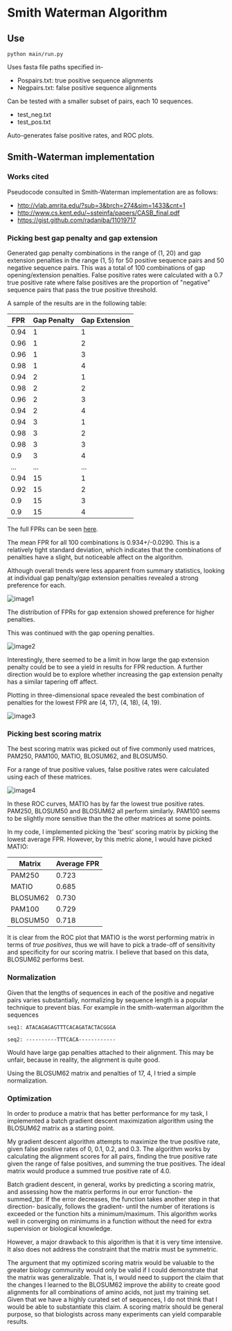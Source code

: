 # Smith Waterman Algorithm

## Use

`python main/run.py`

Uses fasta file paths specified in-
* Pospairs.txt: true positive sequence alignments
* Negpairs.txt: false positive sequence alignments

Can be tested with a smaller subset of pairs, each 10 sequences.
* test_neg.txt
* test_pos.txt

Auto-generates false positive rates, and ROC plots.

## Smith-Waterman implementation

### Works cited

Pseudocode consulted in Smith-Waterman implementation are as follows:

* http://vlab.amrita.edu/?sub=3&brch=274&sim=1433&cnt=1
* http://www.cs.kent.edu/~ssteinfa/papers/CASB_final.pdf
* https://gist.github.com/radaniba/11019717

### Picking best gap penalty and gap extension

Generated gap penalty combinations in the range of (1, 20)
and gap extension penalties in the range (1, 5) for 50 positive sequence pairs and 50 negative sequence pairs. This was a total of 100 combinations of gap opening/extension penalties. False positive rates were calculated with a 0.7 true positive rate where false positives are the proportion of "negative" sequence pairs that pass the true positive threshold.

A sample of the results are in the following table:

|  FPR    |  Gap Penalty  | Gap Extension  |
|------|----|---|
| 0.94 | 1  | 1 |
| 0.96 | 1  | 2 |
| 0.96 | 1  | 3 |
| 0.98 | 1  | 4 |
| 0.94 | 2  | 1 |
| 0.98 | 2  | 2 |
| 0.96 | 2  | 3 |
| 0.94 | 2  | 4 |
| 0.94 | 3  | 1 |
| 0.98 | 3  | 2 |
| 0.98 | 3  | 3 |
| 0.9  | 3  | 4 |
|...   | ...  | ...   |
| 0.94 | 15 | 1 |
| 0.92 | 15 | 2 |
| 0.9  | 15 | 3 |
| 0.9  | 15 | 4 |

The full FPRs can be seen [here]().

The mean FPR for all 100 combinations is 0.934+/-0.0290. This is a relatively tight standard deviation, which indicates that the combinations of penalties have a slight, but noticeable affect on the algorithm.

Although overall trends were less apparent from summary statistics, looking at individual gap penalty/gap extension penalties revealed a strong preference for each.

![image1][image1]

The distribution of FPRs for gap extension showed preference for higher penalties.

This was continued with the gap opening penalties.

![image2][image2]

Interestingly, there seemed to be a limit in how large the gap extension penalty could be to see a yield in results for FPR reduction. A further direction would be to explore whether increasing the gap extension penalty has a similar tapering off affect.

Plotting in three-dimensional space revealed the best combination of penalties for the lowest FPR are (4, 17), (4, 18), (4, 19).

![image3][image3]

### Picking best scoring matrix

The best scoring matrix was picked out of five commonly used matrices, PAM250, PAM100,  MATIO, BLOSUM62, and BLOSUM50.

For a range of true positive values, false positive rates were calculated using each of these matrices.

![image4][image4]

In these ROC curves, MATIO has by far the lowest true positive rates. PAM250, BLOSUM50 and BLOSUM62 all perform similarly. PAM100 seems to be slightly more sensitive than the the other matrices at some points.

In my code, I implemented picking the 'best' scoring matrix by picking the lowest average FPR. However, by this metric alone, I would have picked MATIO:

| Matrix | Average FPR |
| ------ | ------------|
| PAM250  |  0.723 |
| MATIO  |  0.685 |
|  BLOSUM62 | 0.730  |
|  PAM100 |  0.729 |
| BLOSUM50   |  0.718 |

It is clear from the ROC plot that MATIO is the worst performing matrix in terms of *true positives*, thus we will have to pick a trade-off of sensitivity and specificity for our scoring matrix. I believe that based on this data, BLOSUM62 performs best.

### Normalization

Given that the lengths of sequences in each of the positive and negative pairs varies substantially, normalizing by sequence length is a popular technique to prevent bias. For example in the smith-waterman algorithm the sequences

```
seq1: ATACAGAGAGTTTCACAGATACTACGGGA

seq2: ----------TTTCACA------------
```

Would have large gap penalties attached to their alignment. This may be unfair, because in reality, the alignment is quite good.

Using the BLOSUM62 matrix and penalties of 17, 4, I tried a simple normalization.

### Optimization

In order to produce a matrix that has better performance for my task, I implemented a batch gradient descent maximization algorithm using the BLOSUM62 matrix as a starting point.

My gradient descent algorithm attempts to maximize the true positive rate, given false positive rates of 0, 0.1, 0.2, and 0.3. The algorithm works by calculating the alignment scores for all pairs, finding the true positive rate given the range of false positives, and summing the true positives. The ideal matrix would produce a summed true positive rate of 4.0.

Batch gradient descent, in general, works by predicting a scoring matrix, and assessing how the matrix performs in our error function- the summed_tpr. If the error decreases, the function takes another step in that direction- basically, follows the gradient- until the number of iterations is exceeded or the function hits a minimum/maximum. This algorithm works well in converging on minimums in a function without the need for extra supervision or biological knowledge.

However, a major drawback to this algorithm is that it is very time intensive. It also does not address the constraint that the matrix must be symmetric.

The argument that my optimized scoring matrix would be valuable to the greater biology community would only be valid if I could demonstrate that the matrix was generalizable. That is, I would need to support the claim that the changes I learned to the BLOSUM62 improve the ability to create good alignments for all combinations of amino acids, not just my training set. Given that we have a highly curated set of sequences, I do not think that I would be able to substantiate this claim. A scoring matrix should be general purpose, so that biologists across many experiments can yield comparable results.  





[image4]: https://raw.githubusercontent.com/christacaggiano/images/master/roc.png "Image 4"

[image1]: https://raw.githubusercontent.com/christacaggiano/images/master/gap_extension.png "Image 1"

[image2]: https://raw.githubusercontent.com/christacaggiano/images/master/gap_opening2.png "Image 2"

[image3]: https://raw.githubusercontent.com/christacaggiano/images/master/3d.png "Image 3"
